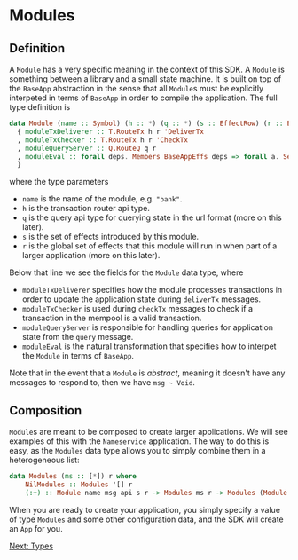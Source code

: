 # Modules

## Definition

A `Module` has a very specific meaning in the context of this SDK. A `Module` is something between a library and a small state machine. It is built on top of the `BaseApp` abstraction in the sense that all `Module`s must be explicitly interpeted in terms of `BaseApp` in order to compile the application. The full type definition is

~~~ haskell ignore
data Module (name :: Symbol) (h :: *) (q :: *) (s :: EffectRow) (r :: EffectRow) = Module
  { moduleTxDeliverer :: T.RouteTx h r 'DeliverTx
  , moduleTxChecker :: T.RouteTx h r 'CheckTx
  , moduleQueryServer :: Q.RouteQ q r
  , moduleEval :: forall deps. Members BaseAppEffs deps => forall a. Sem (s :& deps) a -> Sem deps a
  }
~~~

where the type parameters

- `name` is the name of the module, e.g. `"bank"`.
- `h` is the transaction router api type.
- `q` is the query api type for querying state in the url format (more on this later).  
- `s` is the set of effects introduced by this module.
- `r` is the global set of effects that this module will run in when part of a larger application (more on this later).

Below that line we see the fields for the `Module` data type, where

  - `moduleTxDeliverer` specifies how the module processes transactions in order to update the application state during `deliverTx` messages. 
  - `moduleTxChecker` is used during `checkTx` messages to check if a transaction in the mempool is a valid transaction.
  - `moduleQueryServer` is responsible for handling queries for application state from the `query` message.
  - `moduleEval` is the natural transformation that specifies how to interpet the `Module` in terms of `BaseApp`.

Note that in the event that a `Module` is _abstract_, meaning it doesn't have any messages to respond to, then we have `msg ~ Void`.

## Composition

`Module`s are meant to be composed to create larger applications. We will see examples of this with the `Nameservice` application. The way to do this is easy, as the `Modules` data type allows you to simply combine them in a heterogeneous list:

~~~ haskell ignore
data Modules (ms :: [*]) r where
    NilModules :: Modules '[] r
    (:+) :: Module name msg api s r -> Modules ms r -> Modules (Module name msg api s r  ': ms) r
~~~

When you are ready to create your application, you simply specify a value of type `Modules` and some other configuration data, and the SDK will create an `App` for you.

[Next: Types](../Tutorial/Nameservice/Types.md)
